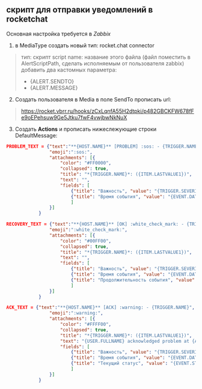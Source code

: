 ## скрипт для отправки уведомлений в rocketchat
Основная настройка требуется в *Zabbix*

1. в MediaType создать новый тип: rocket.chat connector
> тип: скрипт
> script name: название этого файла (файл поместить в AlertScriptPath, сделать исполняемым от пользователя zabbix)
> добавить два кастомных параметра:
>  - {ALERT.SENDTO}
>  - {ALERT.MESSAGE}

2. Создать пользователя
в Media в поле SendTo прописать url:
> https://rocket.vbrr.ru/hooks/zCxLqnfA55H2dtpki/p482GBCKFW678fFe9oEPehsuw9Ge5Jtku7fwF4vwjbwNkNuX

3. Создать **Actions** и прописать нижеслежующие строки DefaultMessage:

```json
PROBLEM_TEXT = {"text":"**{HOST.NAME}** [PROBLEM] :sos: - {TRIGGER.NAME}",
                "emoji":":sos:",
                "attachments": [{
                    "color": "#FF0000",
                    "collapsed": true,
                    "title": "*{TRIGGER.NAME}*: ({ITEM.LASTVALUE1})",
                    "text": "",
                    "fields": [
                        {"title": "Важность", "value": "{TRIGGER.SEVERITY}"},
                        {"title": "Время события", "value": "{EVENT.DATE} - {EVENT.TIME}"}
                        ]
                }]
            }

RECOVERY_TEXT = {"text":"**{HOST.NAME}** [OK] :white_check_mark: - {TRIGGER.NAME}",
                "emoji":":white_check_mark:",
                "attachments": [{
                    "color": "#00FF00",
                    "collapsed": true,
                    "title": "*{TRIGGER.NAME}*: ({ITEM.LASTVALUE1})",
                    "text": "",
                    "fields": [
                        {"title": "Важность", "value": "{TRIGGER.SEVERITY}"},
                        {"title": "Время события", "value": "{EVENT.DATE} - {EVENT.TIME}"}
                        {"title": "Продолжительность события", "value": "{EVENT.AGE}"}
                        ]
                }]
            }

ACK_TEXT = {"text":"**{HOST.NAME}** [ACK] :warning: - {TRIGGER.NAME}",
                "emoji":":warning:",
                "attachments": [{
                    "color": "#FFFF00",
                    "collapsed": true,
                    "title": "*{TRIGGER.NAME}*: ({ITEM.LASTVALUE1})",
                    "text": "{USER.FULLNAME} acknowledged problem at {ACK.DATE} {ACK.TIME} with the following message: {ACK.MESSAGE}",
                    "fields": [
                        {"title": "Важность", "value": "{TRIGGER.SEVERITY}"},
                        {"title": "Время события", "value": "{EVENT.DATE} - {EVENT.TIME}"}
                        {"title": "Текущий статус", "value": "{EVENT.STATUS}"}
                        ]
                }]
            }
```